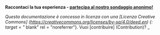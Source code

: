 

**Raccontaci la tua esperienza - [partecipa al nostro sondaggio anonimo!](https://forms.gle/hSSjsxjWj2Pnp5kr7)**

_Questa documentazione è concessa in licenza con una [Licenza Creative Commons] (https://creativecommons.org/licenses/by-sa/4.0/deed.en) {: target = "_ blank" rel = "noreferrer"}. Vuoi [contribuire] (Contribution)? _
